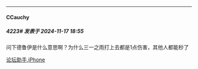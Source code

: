 ﻿
*****

####  CCauchy  
##### 4223#       发表于 2024-11-17 18:55

问下德鲁伊是什么意思啊？为什么三一之雨打上去都是1点伤害，其他人都能秒了

[论坛助手,iPhone](https://bbs.saraba1st.com/2b/forum.php?mod=viewthread&amp;tid=2029836)

